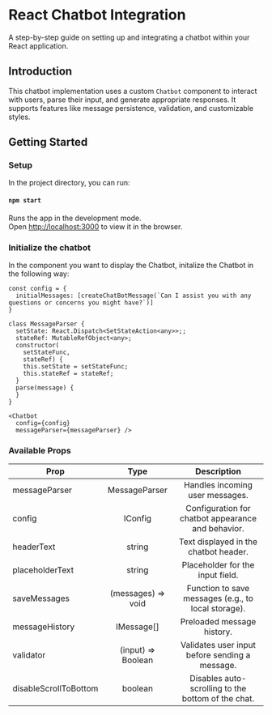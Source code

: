 # React Chatbot Integration

A step-by-step guide on setting up and integrating a chatbot within your React application.

## Introduction
This chatbot implementation uses a custom `Chatbot` component to interact with users, parse their input, and generate appropriate responses. It supports features like message persistence, validation, and customizable styles.


## Getting Started

### Setup
In the project directory, you can run:

#### `npm start`

Runs the app in the development mode.\
Open [http://localhost:3000](http://localhost:3000) to view it in the browser.

### Initialize the chatbot

In the component you want to display the Chatbot, initalize the Chatbot in the following way:

```tsx
const config = {
  initialMessages: [createChatBotMessage(`Can I assist you with any questions or concerns you might have?`)]
}

class MessageParser {
  setState: React.Dispatch<SetStateAction<any>>;;
  stateRef: MutableRefObject<any>;
  constructor(
    setStateFunc,
    stateRef) {
    this.setState = setStateFunc;
    this.stateRef = stateRef;
  }
  parse(message) {
  }
}

<Chatbot
  config={config}
  messageParser={messageParser} />

```

### Available Props
| Prop                                          | Type | Description |
| ----------------------------------------------- | :--: | :-------: |
| messageParser          |  MessageParser       |   Handles incoming user messages.                      |
| config                 |  IConfig             |   Configuration for chatbot appearance and behavior.   |
| headerText             |  string              |   Text displayed in the chatbot header.               |
| placeholderText        |  string              |   Placeholder for the input field.                    |
| saveMessages           |  (messages) => void  |   Function to save messages (e.g., to local storage). |
| messageHistory         |  IMessage[]          |   Preloaded message history.                           |
| validator              |  (input) => Boolean |   Validates user input before sending a message.       |
| disableScrollToBottom  |  boolean              |  Disables auto-scrolling to the bottom of the chat. |
